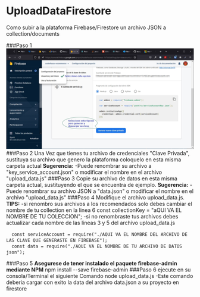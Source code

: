 
# UploadDataFirestore
Como subir a la plataforma Firebase/Firestore un archivo JSON a collection/documents 

###Paso 1
  ![](./2022-06-29%2010%2048%2042.jpg)
###Paso 2
  Una Vez que tienes tu archivo de credenciales "Clave Privada", sustituya su archivo que genero la plataforma coloquelo en esta misma carpeta actual
  **Sugerencia:**
      -Puede renombrar su archivo a "key_service_account.json"  o modificar el nombre en el archivo "upload_data.js"
###Paso 3
  Copie su archivo de datos en esta misma carpeta actual, sustituyendo el que se encuentra de ejemplo.
  **Sugerencia:**
      -Puede renombrar su archivo JSON a "data.json"  o modificar el nombre en el archivo "upload_data.js"
###Paso 4
  Modifique el archivo upload_data.js.
  **TIPS:**
    -si renombro sus archivos a los recomendados solo debes cambiar el nombre de tu collection en la linea 6
      const collectionKey = "aQUI VA EL NOMBRE DE TU COLECCION"; 
    -si no renombraste tus archivos debes actualizar cada nombre de las lineas 3 y 5 del archivo upload_data.js
      
      const serviceAccount = require("./AQUI VA EL NOMBRE DEL ARCHIVO DE LAS CLAVE QUE GENERASTE EN FIREBASE");
      const data = require("./AQUI VA EL NOMBRE DE TU ARCHIVO DE DATOS json");
###Paso 5
  **Asegurese de tener instalado el paquete firebase-admin mediante NPM**
    npm install --save firebase-admin
###Paso 6
  ejecute en su consola/Terminal el siguiente Comando
  node upload_data.js
-Este comando deberia cargar con exito la data del archivo data.json a su proyecto en firestore
  
